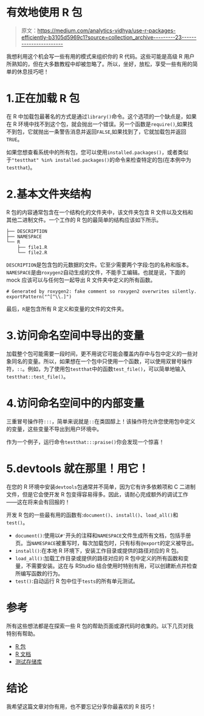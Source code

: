 # 有效地使用 R 包

> 原文：<https://medium.com/analytics-vidhya/use-r-packages-efficiently-b3105d5969c1?source=collection_archive---------23----------------------->

我想利用这个机会写一些有用的模式来组织你的 R 代码。这些可能是高级 R 用户所熟知的，但在大多数教程中却被忽略了。所以，坐好，放松，享受一些有用的简单的休息技巧吧！

# 1.正在加载 R 包

在 R 中加载包最著名的方式是通过`library()`命令。这个选项的一个缺点是，如果在 R 环境中找不到这个包，就会抛出一个错误。另一个函数是`require()`,如果找不到包，它就抛出一条警告消息并返回`FALSE`,如果找到了，它就加载包并返回`TRUE`。

如果您想查看系统中的所有包，您可以使用`installed.packages()`，或者类似于`"testthat" %in% installed.packages()`的命令来检查特定的包(在本例中为`testthat`)。

# 2.基本文件夹结构

R 包的内容通常包含在一个结构化的文件夹中，该文件夹包含 R 文件以及文档和其他二进制文件。一个工作的 R 包的最简单的结构应该如下所示。

```
├── DESCRIPTION
├── NAMESPACE
└── R
    ├── file1.R
    └── file2.R
```

`DESCRIPTION`是包含包的元数据的文件。它至少需要两个字段:包的名称和版本。`NAMESPACE`是由`roxygen2`自动生成的文件，不能手工编辑。也就是说，下面的 mock 应该可以与任何包一起导出 R 文件夹中定义的所有函数。

```
# Generated by roxygen2: fake comment so roxygen2 overwrites silently.
exportPattern("^[^\\.]")
```

最后，`R`是包含所有 R 定义和变量的文件的文件夹。

# 3.访问命名空间中导出的变量

加载整个包可能需要一段时间，更不用说它可能会覆盖内存中与包中定义的一些对象同名的变量。所以，如果想在一个包中只使用一个函数，可以使用双冒号操作符，`::`。例如，为了使用包`testthat`中的函数`test_file()`，可以简单地输入`testthat::test_file()`。

# 4.访问命名空间中的内部变量

三重冒号操作符`:::`，简单来说就是`::`在类固醇上！该操作符允许您使用包中定义的变量，这些变量不导出到用户环境中。

作为一个例子，运行命令`testthat:::praise()`你会发现一个惊喜！

# 5.devtools 就在那里！用它！

在您的 R 环境中安装`devtools`包通常并不简单，因为它有许多依赖项和 C 二进制文件，但是它会使开发 R 包变得容易得多。因此，请耐心完成额外的调试工作——这在将来会有回报的！

开发 R 包的一些最有用的函数有:`document()`、`install()`、`load_all()`和`test()`。

*   `document()`:使用以`#'`开头的注释和`NAMESPACE`文件生成所有文档，包括手册页。当`NAMESPACE`被重写时，每次加载包时，只有标有`@export`的定义被导出。
*   `install()`:在本地 R 环境下，安装工作目录或提供的路径对应的 R 包。
*   `load_all()`:加载工作目录或提供的路径对应的 R 包中定义的所有函数和变量，不需要安装。这在与 RStudio 结合使用时特别有用，可以创建断点并检查所编写函数的行为。
*   `test()`:自动运行 R 包中位于`tests`的所有单元测试。

# 参考

所有这些想法都是在探索一些 R 包的帮助页面或源代码时收集的。以下几页对我特别有帮助。

*   [R 包](https://r-pkgs.org/)
*   [R 文档](https://www.rdocumentation.org/)
*   [测试存储库](https://github.com/r-lib/testthat)

# 结论

我希望这篇文章对你有用，也不要忘记分享你最喜欢的 R 技巧！
